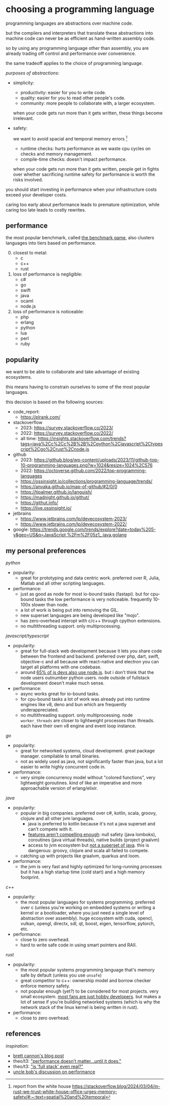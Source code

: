 # choosing a programming language

programming languages are abstractions over machine code.

but the compilers and interpreters that translate these abstractions into machine code can never be as efficient as hand-written assembly code.

so by using any programming language other than assembly, you are already trading off control and performance over convenience.

the same tradeoff applies to the choice of programming language.

_purposes of abstractions:_

- simplicity:

     - productivity: easier for you to write code.
     - quality: easier for you to read other people's code.
     - community: more people to collaborate with, a larger ecosystem.

     when your code gets run more than it gets written, these things become irrelevant.

- safety:

     we want to avoid spacial and temporal memory errors [^mem]

     - runtime checks: hurts performance as we waste cpu cycles on checks and memory management.
     - compile-time checks: doesn't impact performance.

     when your code gets run more than it gets written, people get in fights over whether sacrificing runtime safety for performance is worth the risks involved.

you should start investing in performance when your infrastructure costs exceed your developer costs.

caring too early about performance leads to premature optimization, while caring too late leads to costly rewrites.

## performance

the most popular benchmark, called [the benchmark game](https://benchmarksgame-team.pages.debian.net/benchmarksgame/box-plot-summary-charts.html), also clusters languages into tiers based on performance.

0. closest to metal:
      - c
      - c++
      - rust
1. loss of performance is negligible:
      - c#
      - go
      - swift
      - java
      - ocaml
      - node.js
2. loss of performance is noticeable:
      - php
      - erlang
      - python
      - lua
      - perl
      - ruby

## popularity

we want to be able to collaborate and take advantage of existing ecosystems.

this means having to constrain ourselves to some of the most popular languages.

this decision is based on the following sources:

- code_report:
     - https://plrank.com/
- stackoverflow
     - 2023: https://survey.stackoverflow.co/2023/
     - 2022: https://survey.stackoverflow.co/2022/
     - all time: https://insights.stackoverflow.com/trends?tags=java%2Cc%2Cc%2B%2B%2Cpython%2Cjavascript%2Ctypescript%2Cgo%2Crust%2Cnode.js
- github
     - 2023: https://github.blog/wp-content/uploads/2023/11/github-top-10-programming-languages.png?w=1024&resize=1024%2C576
     - 2022: https://octoverse.github.com/2022/top-programming-languages
     - https://ossinsight.io/collections/programming-language/trends/
     - https://anvaka.github.io/map-of-github/#2/0/0
     - https://tjpalmer.github.io/languish/
     - https://madnight.github.io/githut/
     - https://githut.info/
     - https://live.ossinsight.io/
- jetbrains
     - https://www.jetbrains.com/lp/devecosystem-2023/
     - https://www.jetbrains.com/lp/devecosystem-2022/
- google: https://trends.google.com/trends/explore?date=today%205-y&geo=US&q=JavaScript,%2Fm%2F05z1_,java,golang

## my personal preferences

_python_

- popularity:
     - great for prototyping and data centric work. preferred over R, Julia, Matlab and all other scripting languages.
- performance:
     - just as good as node for most io-bound tasks (fastapi). but for cpu-bound tasks the low performance is very noticeable. frequently 10-100x slower than node.
     - a lot of work is being put into removing the GIL.
     - new superset languages are being developed like "mojo".
     - has zero-overhead interopt with c/c++ through cpython extensions.
     - no multithreading support. only multiprocessing.

_javascript/typescript_

- popularity:
     - great for full-stack web development because it lets you share code between the frontend and backend. preferred over php, dart, swift, objective-c and all because with react-native and electron you can target all platforms with one codebase.
     - around [65% of js devs also use node.js](https://2022.stateofjs.com/en-US/usage/#what_do_you_use_js_for). but i don't think that the node users outnumber python users. node outside of fullstack development doesn't make much sense.
- performance:
     - async works great for io-bound tasks.
     - for cpu-bound tasks a lot of work was already put into runtime engines like v8, deno and bun which are frequently underappreciated.
     - no multithreading support. only multiprocessing. node `worker_threads` are closer to lightweight processes than threads. each have their own v8 engine and event loop instance.

_go_

- popularity:
     - great for networked systems, cloud development. great package manager. compilable to small binaries.
     - not as widely used as java, not significantly faster than java, but a lot easier to write highly concurrent code in.
- performance:
     - very simple concurrency model without "colored functions", very lightweight goroutines. kind of like an imperative and more approachable version of erlang/elixir.

_java_

- popularity:
     - popular in big companies. preferred over c#, kotlin, scala, groovy, clojure and all other jvm languages.
          - java is preferred to kotlin because it's not a java superset and can't compete with it.
          - [features aren't compelling enough](https://kotlinlang.org/docs/comparison-to-java.html): null safety (java lomboks), coroutines (java virtual threads), native builds (project graalvm)
          - access to jvm ecosystem but [not a superset of java](https://www.reddit.com/r/java/comments/ndwz92/can_i_get_some_reasons_to_use_java_instead_of). this is dangerous: groovy, clojure and scala all failed to compete.
     - catching up with projects like graalvm, quarkus and loom.
- performance:
     - the jvm is very fast and highly optimized for long-running processes but it has a high startup time (cold start) and a high memory footprint.

_c++_

- popularity:
     - the most popular languages for systems programming. preferred over c (unless you're working on embedded systems or writing a kernel or a bootloader, where you just need a single level of abstraction over assembly). huge ecosystem with cuda, opencl, vulkan, opengl, directx, sdl, qt, boost, eigen, tensorflow, pytorch, etc.
- performance:
     - close to zero overhead.
     - hard to write safe code in using smart pointers and RAII.

_rust_

- popularity:
     - the most popular systems programming language that's memory safe by default (unless you use `unsafe`) 
     - great competitor to c++: ownership model and borrow checker enforce memory safety.
     - not popular enough (yet?) to be considered for most projects. very small ecosystem. [most fans are just hobby developers](https://blog.jetbrains.com/rust/2023/01/18/rust-deveco-2022-discover-recent-trends/#work-or-hobby?). but makes a lot of sense if you're building networked systems (which is why the network stack of the linux kernel is being written in rust).
- performance:
     - close to zero overhead.

## references

_inspiration:_

- [brett cannon's blog post](https://snarky.ca/programming-language-selection-is-a-form-of-premature-optimization/)
- theo/t3: ["performance doesn't matter...until it does."](https://www.youtube.com/watch?v=2Z4fZtSKlcE)
- theo/t3: ["is 'full stack' even real?"](https://youtu.be/rAjd8z-Fx5A)
- [uncle bob's discussion on performance](https://github.com/unclebob/cmuratori-discussion/blob/main/cleancodeqa.md)

[^mem]: report from the white house https://stackoverflow.blog/2024/03/04/in-rust-we-trust-white-house-office-urges-memory-safety/#:~:text=spatial%20and%20temporal
